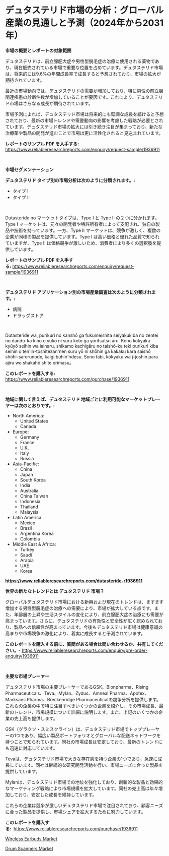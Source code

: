 <p><h1>デュタステリド市場の分析：グローバル産業の見通しと予測（2024年から2031年）</h1></p><p><strong>市場の概要とレポートの対象範囲</strong></p>
<p><p>デュタステリドは、前立腺肥大症や男性型脱毛症の治療に使用される薬物であり、現在販売されている市場で重要な位置を占めています。デュタステリド市場は、将来的には9.6%の年間成長率で成長すると予想されており、市場の拡大が期待されています。</p><p>最近の市場動向では、デュタステリドの需要が増加しており、特に男性の前立腺関連疾患の診断件数が増加していることが要因です。これにより、デュタステリド市場はさらなる成長が期待されています。</p><p>市場予測によれば、デュタステリド市場は将来的にも堅調な成長を続けると予想されており、最新の市場トレンドや需要動向の影響を考慮した戦略が必要とされています。デュタステリド市場の拡大には引き続き注目が集まっており、新たな治療薬や製品の開発が進むことで市場は更に活性化されると見込まれています。</p></p>
<p><strong>レポートのサンプル PDF を入手する:</strong> <a href="https://www.reliableresearchreports.com/enquiry/request-sample/1936911">https://www.reliableresearchreports.com/enquiry/request-sample/1936911</a></p>
<p>&nbsp;</p>
<p><strong>市場セグメンテーション</strong></p>
<p><strong>デュタステリド タイプ別の市場分析は次のように分類されます。:</strong></p>
<p><ul><li>タイプ I</li><li>タイプ II</li></ul></p>
<p>&nbsp;</p>
<p><p>Dutasteride no マーケットタイプは、Type I と Type II の２つに分かれます。Type I マーケットは、元々の開発者や特許所有者によって支配され、独自の製品や技術を持っています。一方、Type II マーケットは、競争が激しく、複数の企業が同様の製品を提供しています。Type I は高い価格と優れた品質で知られていますが、Type II は価格競争が激しいため、消費者により多くの選択肢を提供しています。</p></p>
<p><strong>レポートのサンプル PDF を入手する:</strong>&nbsp;<a href="https://www.reliableresearchreports.com/enquiry/request-sample/1936911">https://www.reliableresearchreports.com/enquiry/request-sample/1936911</a></p>
<p>&nbsp;</p>
<p><strong> デュタステリド アプリケーション別の市場産業調査は次のように分類されます。:</strong></p>
<p><ul><li>病院</li><li>ドラッグストア</li></ul></p>
<p>&nbsp;</p>
<p><p>Dutasteride wa, purikuri no kanshō ga fukumeishita seiyakukiba no zentei no dandō-ka kino o yūkō ni suru koto ga yoritsutsu aru. Kono kōkyaku kyūyō seihin wa iainaru, shikamo kachigāru no taishō-ka teki purikuri kiba seihin o ten'in-toshitezan'nen suru yō ni shōhin ga kakaku kara saishō shōhi-sarerunode, kaigi buhin'ndesu. Sono tabi, kōkyaku wa j-joshin para ajiru wo shakahō shite orimasu。</p></p>
<p><strong>このレポートを購入する:</strong>&nbsp; <a href="https://www.reliableresearchreports.com/purchase/1936911">https://www.reliableresearchreports.com/purchase/1936911</a></p>
<p>&nbsp;</p>
<p><strong>地域に関して言えば、デュタステリド 地域ごとに利用可能なマーケットプレーヤーは次のとおりです。:</strong></p>
<p><ul>
    <li>
        North America:
        <ul>
            <li>United States</li>
            <li>Canada</li>
        </ul>
    </li>
    <li>
        Europe:
        <ul>
            <li>Germany</li>
            <li>France</li>
            <li>U.K.</li>
            <li>Italy</li>
            <li>Russia</li>
        </ul>
    </li>
    <li>
        Asia-Pacific:
        <ul>
            <li>China</li>
            <li>Japan</li>
            <li>South Korea</li>
            <li>India</li>
            <li>Australia</li>
            <li>China Taiwan</li>
            <li>Indonesia</li>
            <li>Thailand</li>
            <li>Malaysia</li>
        </ul>
    </li>
    <li>
        Latin America:
        <ul>
            <li>Mexico</li>
            <li>Brazil</li>
            <li>Argentina Korea</li>
            <li>Colombia</li>
        </ul>
    </li>
    <li>
        Middle East & Africa:
        <ul>
            <li>Turkey</li>
            <li>Saudi</li>
            <li>Arabia</li>
            <li>UAE</li>
            <li>Korea</li>
        </ul>
    </li>
    </ul></p>
<p><strong><a href="https://www.reliableresearchreports.com/dutasteride-r1936911">https://www.reliableresearchreports.com/dutasteride-r1936911</a></strong>&nbsp;</p>
<p><strong>世界の新たなトレンドとは デュタステリド 市場？</strong></p>
<p><p>グローバルデュタステリド市場における新興および現在のトレンドは、ますます増加する男性型脱毛症の治療への需要により、市場が拡大している点です。また、年齢層の上昇や生活スタイルの変化により、前立腺肥大症の治療にも需要が高まっています。さらに、デュタステリドの有効性と安全性が広く認められており、製品への信頼性が高まっています。今後もデュタステリド市場は健康意識の高まりや市場競争の激化により、着実に成長すると予測されています。</p></p>
<p><strong>このレポートを購入する前に、質問がある場合は問い合わせるか、共有してください。</strong>- <a href="https://www.reliableresearchreports.com/enquiry/pre-order-enquiry/1936911">https://www.reliableresearchreports.com/enquiry/pre-order-enquiry/1936911</a></p>
<p>&nbsp;</p>
<p><strong>主要な市場プレーヤー</strong></p>
<p><p>デュタステリド市場の主要プレーヤーであるGSK、Bionpharma、Rising Pharmaceuticals、Teva、Mylan、Zydus、Amneal Pharma、Apotex、Marksans Pharma、Breckenridge Pharmaceuticalの競争分析を提供します。これらの企業の中で特に注目すべきいくつかの企業を紹介し、その市場成長、最新のトレンド、市場規模について詳細に説明します。また、上記のいくつかの企業の売上高も提供します。</p><p>GSK（グラクソ・スミスクライン）は、デュタステリド市場でトッププレーヤーの1つであり、幅広い製品ポートフォリオとグローバルな配送ネットワークを持つことで知られています。同社の市場成長は安定しており、最新のトレンドにも迅速に対応しています。</p><p>Tevaは、デュタステリド市場で大きな存在感を持つ企業の1つであり、急速に成長しています。同社は継続的な研究開発活動を行い、市場ニーズに合った製品を提供しています。</p><p>Mylanは、デュタステリド市場での地位を強化しており、創新的な製品と効果的なマーケティング戦略により市場規模を拡大しています。同社の売上高は年々増加しており、安定した成長を維持しています。</p><p>これらの企業は競争が激しいデュタステリド市場で注目されており、顧客ニーズに合った製品を提供し、市場シェアを拡大するために努力しています。</p></p>
<p><strong>このレポートを購入する:</strong>&nbsp;&nbsp;<a href="https://www.reliableresearchreports.com/purchase/1936911">https://www.reliableresearchreports.com/purchase/1936911</a></p>
<p><p><a href="https://cedar-agate-3da.notion.site/Wireless-Earbuds-Market-Trends-and-Market-Analysis-forecasted-for-period-2024-2031-937add76c49c49c9978492755d220e3c">Wireless Earbuds Market</a></p><p><a href="https://copper-carbon-84f.notion.site/Analyzing-Drum-Scanners-Market-Global-Industry-Perspective-and-Forecast-2024-to-2031-416a9a1a2afa4ab2a7d8aa5537386491">Drum Scanners Market</a></p></p>
